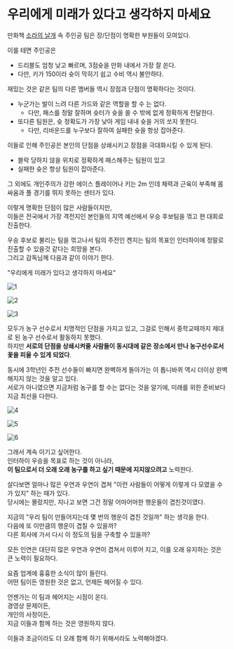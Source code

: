 # 우리에게 미래가 있다고 생각하지 마세요

만화책 [소라의 날개](https://series.naver.com/comic/detail.series?productNo=4003487) 속 주인공 팀은 장/단점이 명확한 부원들이 모여있다.  

이를 테면 주인공은 
- 드리블도 엄청 낮고 빠르며, 3점슛을 만화 내에서 가장 잘 쏜다.
- 다만, 키가 150이라 슛이 막히기 쉽고 수비 역시 불안하다. 

재밌는 것은 같은 팀의 다른 멤버들 역시 장점과 단점이 명확하다는 것이다. 

- 누군가는 발이 느려 다른 가드와 같은 역할을 할 수 는 없다.
  - 다만, 패스를 정말 잘하며 슛터가 슛을 쏠 수 밖에 없게 정확하게 전달한다.
- 또다른 팀원은, 슛 정확도가 가장 낮아 게임 내내 슛을 거의 쏘지 못한다.
  - 다만, 리바운드를 누구보다 잘하여 실패한 슛을 항상 잡아준다.

이들로 인해 주인공은 본인의 단점을 상쇄시키고 장점을 극대화시킬 수 있게 된다.

- 블락 당하지 않을 위치로 정확하게 패스해주는 팀원이 있고
- 실패한 슛은 항상 팀원이 잡아준다.

그 외에도 개인주의가 강한 에이스 플레이어나 키는 2m 인데 체력과 근육이 부족해 몸싸움과 풀 경기를 뛰지 못하는 센터가 있다.  
  
이렇게 명확한 단점이 많은 사람들이지만,  
이들은 전국에서 가장 격전지인 본인들의 지역 예선에서 우승 후보팀을 꺾고 현 대회로 진출한다.  
  
우승 후보로 불리는 팀을 꺾고나서 팀의 주전인 켄지는 팀의 목표인 인터하이에 정말로 진출할 수 있을것 같다는 희망을 본다.    
그리고 감독님께 다음과 같이 이야기 한다.  
  
"우리에게 미래가 있다고 생각하지 마세요"

![1](./images/1.jpg)

![2](./images/2.jpg)

![3](./images/3.jpg)

모두가 농구 선수로서 치명적인 단점을 가지고 있고, 그걸로 인해서 중학교때까지 제대로 된 농구 선수로서 활동하지 못했다.  
하지만 **서로의 단점을 상쇄시켜줄 사람들이 동시대에 같은 장소에서 만나 농구선수로서 꽃을 피울 수 있게 되었다**.  
  
동시에 3학년인 주전 선수들이 빠지면 완벽하게 돌아가는 이 톱니바퀴 역시 더이상 완벽해지지 않는 것을 알고 있다.  
서로가 아니였으면 지금처럼 농구를 할 수는 없다는 것을 알기에, 미래를 위한 준비보다 지금 최선을 다한다.  

![4](./images/4.jpg)

![5](./images/5.jpg)

![6](./images/6.jpg)
  
그래서 계속 이기고 싶어한다.  
인터하이 우승을 목표로 하는 것이 아니라,  
**이 팀으로서 더 오래 오래 농구를 하고 싶기 때문에 지지않으려고** 노력한다.    
  
살다보면 얼마나 많은 우연과 우연이 겹쳐 "이런 사람들이 어떻게 이렇게 다 모였을 수가 있지" 하는 때가 있다.  
당시에는 몰랐지만, 지나고 보면 그건 정말 어마어마한 행운들이 겹친것이였다.  
  
지금의 "우리 팀이 만들어지는데 몇 번의 행운이 겹친 것일까" 하는 생각을 한다.  
다음에 또 이만큼의 행운이 겹칠 수 있을까?  
다른 회사에 가서 다시 이 정도의 팀을 구축할 수 있을까?  
  
모든 인연은 대단히 많은 우연과 우연이 겹쳐서 이루어 지고, 이를 오래 유지하는 것은 큰 노력이 필요하다.  
  
요즘 업계에 흉흉한 소식이 많이 들린다.  
어떤 팀이든 영원한 것은 없고, 언제든 헤어질 수 있다.  
  
언젠가는 이 팀과 헤어지는 시점이 온다.  
경영상 문제이든,  
개인의 사정이든,  
지금 이들과 함께 하는 것은 영원하지 않다.   
  
이들과 조금이라도 더 오래 함께 하기 위해서라도 노력해야겠다.
